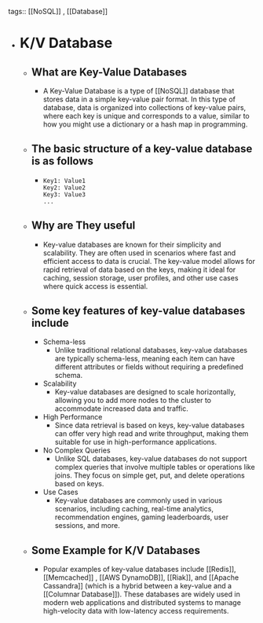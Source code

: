 tags:: [[NoSQL]] , [[Database]]

- # K/V Database
	- ## What are Key-Value Databases
		- A Key-Value Database is a type of [[NoSQL]] database that stores data in a simple key-value pair format. In this type of database, data is organized into collections of key-value pairs, where each key is unique and corresponds to a value, similar to how you might use a dictionary or a hash map in programming.
	- ## The basic structure of a key-value database is as follows
		- ```
		  Key1: Value1
		  Key2: Value2
		  Key3: Value3
		  ...
		  ```
	- ## Why are They useful
		- Key-value databases are known for their simplicity and scalability. They are often used in scenarios where fast and efficient access to data is crucial. The key-value model allows for rapid retrieval of data based on the keys, making it ideal for caching, session storage, user profiles, and other use cases where quick access is essential.
	- ## Some key features of key-value databases include
		- Schema-less
			- Unlike traditional relational databases, key-value databases are typically schema-less, meaning each item can have different attributes or fields without requiring a predefined schema.
		- Scalability
			- Key-value databases are designed to scale horizontally, allowing you to add more nodes to the cluster to accommodate increased data and traffic.
		- High Performance
			- Since data retrieval is based on keys, key-value databases can offer very high read and write throughput, making them suitable for use in high-performance applications.
		- No Complex Queries
			- Unlike SQL databases, key-value databases do not support complex queries that involve multiple tables or operations like joins. They focus on simple get, put, and delete operations based on keys.
		- Use Cases
			- Key-value databases are commonly used in various scenarios, including caching, real-time analytics, recommendation engines, gaming leaderboards, user sessions, and more.
	- ## Some Example for K/V Databases
		- Popular examples of key-value databases include [[Redis]], [[Memcached]] , [[AWS DynamoDB]], [[Riak]], and [[Apache Cassandra]] (which is a hybrid between a key-value and a [[Columnar Database]]). These databases are widely used in modern web applications and distributed systems to manage high-velocity data with low-latency access requirements.